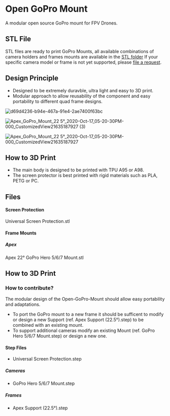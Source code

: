 # Open GoPro Mount

A modular open source GoPro mount for FPV Drones.

## STL File
STL files are ready to print GoPro Mounts, all available combinations of camera holders and frames mounts are available in the [STL folder](./STL)
If your specific camera model or frame is not yet supported, please [file a request](https://github.com/theely/Open-GoPro-Mount/issues).


## Design Principle
* Designed to be extremely duravble, ultra light and easy to 3D print.
* Modular approach to allow reusability of the component and easy portability to different quad frame designs.

![d69d4236-b94e-467a-91e4-2ae7400f63bc](https://user-images.githubusercontent.com/2025999/96351786-047c0780-10be-11eb-84a7-6743fbe14ab3.PNG)

![Apex_GoPro_Mount_22 5°_2020-Oct-17_05-20-30PM-000_CustomizedView21635187927 (3)](https://user-images.githubusercontent.com/2025999/96350563-b6173a80-10b6-11eb-8d7b-215e74876cb8.jpg)

![Apex_GoPro_Mount_22 5°_2020-Oct-17_05-20-30PM-000_CustomizedView21635187927](https://user-images.githubusercontent.com/2025999/96349479-44d48900-10b0-11eb-8346-5a620a46a129.jpg)

## How to 3D Print
* The main body is designed to be printed with TPU A95 or A98.
* The screen protector is best printed with rigid materials such as PLA, PETG or PC.

## Files

#### Screen Protection
Universal Screen Protection.stl

#### Frame Mounts

##### Apex 
Apex 22° GoPro Hero 5/6/7 Mount.stl


## How to 3D Print


### How to contribute?
The modular design of the Open-GoPro-Mount should allow easy portability and adaptations.
* To port the GoPro mount to a new frame it should be sufficent to modify or design a new Support (ref. Apex Support (22.5°).step) to be combined with an existing mount.
* To support additional cameras modify an existing Mount (ref. GoPro Hero 5/6/7 Mount.step) or design a new one.  

#### Step Files
* Universal Screen Protection.step
##### Cameras
* GoPro Hero 5/6/7 Mount.step
##### Frames
* Apex Support (22.5°).step



